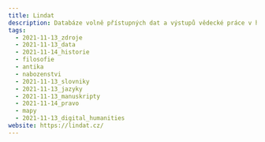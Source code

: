 ```yaml
---
title: Lindat
description: Databáze volně přístupných dat a výstupů vědecké práce v humanitních vědách.
tags:
  - 2021-11-13_zdroje
  - 2021-11-13_data
  - 2021-11-14_historie
  - filosofie
  - antika
  - nabozenstvi
  - 2021-11-13_slovniky
  - 2021-11-13_jazyky
  - 2021-11-13_manuskripty
  - 2021-11-14_pravo
  - mapy
  - 2021-11-13_digital_humanities
website: https://lindat.cz/
---
```

